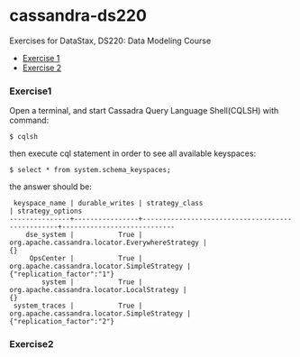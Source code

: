 # cassandra-ds220
Exercises for DataStax, DS220: Data Modeling Course

* [Exercise 1](#Exercise1)
* [Exercise 2](#Exercise2)


### <a id="Exercise1">Exercise1</a>

Open a terminal, and start Cassadra Query Language Shell(CQLSH) with command:

```
$ cqlsh
```

then execute cql statement in order to see all available keyspaces:

```
$ select * from system.schema_keyspaces;
```
the answer should be:

```
 keyspace_name | durable_writes | strategy_class                                  | strategy_options
---------------+----------------+-------------------------------------------------+----------------------------
    dse_system |           True | org.apache.cassandra.locator.EverywhereStrategy |                         {}
     OpsCenter |           True |     org.apache.cassandra.locator.SimpleStrategy | {"replication_factor":"1"}
        system |           True |      org.apache.cassandra.locator.LocalStrategy |                         {}
 system_traces |           True |     org.apache.cassandra.locator.SimpleStrategy | {"replication_factor":"2"}
```

### <a id="Exercise2">Exercise2</a>

